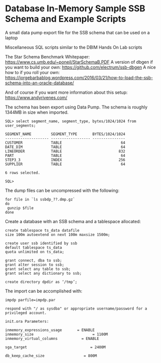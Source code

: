 # Database In-Memory Sample SSB Schema and Example Scripts

A small data pump export file for the SSB schema that can be used on a laptop

Miscellaneous SQL scripts similar to the DBIM Hands On Lab scripts

The Star Schema Benchmark Whitepaper: https://www.cs.umb.edu/~poneil/StarSchemaB.PDF
A version of dbgen if you want to build your own: https://github.com/electrum/ssb-dbgen
A nice how to if you roll your own: https://jorgebarbablog.wordpress.com/2016/03/21/how-to-load-the-ssb-schema-into-an-oracle-database/

And of course if you want more information about this setup: https://www.andyrivenes.com/


The schema has been export using Data Pump.
The schema is roughly 1344MB in size when imported.

```
SQL> select segment_name, segment_type, bytes/1024/1024 from user_segments;

SEGMENT_NAME         SEGMENT_TYPE       BYTES/1024/1024
-------------------- ------------------ ---------------
CUSTOMER             TABLE                           64
DATE_DIM             TABLE                           64
LINEORDER            TABLE                          832
PART                 TABLE                           64
STEP3_3              INDEX                          256
SUPPLIER             TABLE                           64

6 rows selected.

SQL>
```

The dump files can be uncompressed with the following:

```
for file in `ls ssbdp_??.dmp.gz`
do
 gunzip $file
done
```

Create a database with an SSB schema and a tablespace allocated:

```
create tablespace ts_data datafile 
size 100m autoextend on next 100m maxsize 1500m;

create user ssb identified by ssb
default tablespace ts_data
quota unlimited on ts_data;

grant connect, dba to ssb;
grant alter session to ssb;
grant select any table to ssb;
grant select any dictionary to ssb;

create directory dpdir as ‘/tmp’;
```

The import can be accomplished with:

```
impdp parfile=impdp.par

respond with "/ as sysdba" or appropriate username/password for a privileged account.

init.ora Parameters:

inmemory_expressions_usage	     = ENABLE
inmemory_size			                = 1100M
inmemory_virtual_columns	       = ENABLE

sga_target			                   = 2400M

db_keep_cache_size		            = 800M
```
